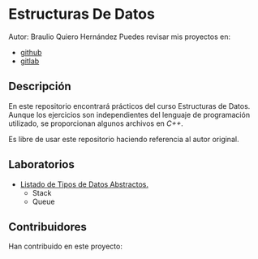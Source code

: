 # Estructuras De Datos

Autor: Braulio Quiero Hernández
Puedes revisar mis proyectos en:

- [github](https://github.com/bquiero)
- [gitlab](https://gitlab.com/braulioqh)
## Descripción

En este repositorio encontrará prácticos del curso Estructuras de Datos.
Aunque los ejercicios son independientes del lenguaje de programación utilizado, se proporcionan algunos archivos en *C++*.

Es libre de usar este repositorio haciendo referencia al autor original.

## Laboratorios
- [Listado de Tipos de Datos Abstractos.](ADT/ListadoADT.md)
    - Stack
    - Queue

## Contribuidores
Han contribuido en este proyecto:


